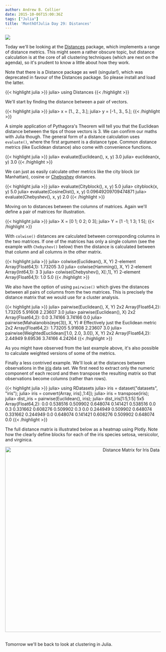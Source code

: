 ```yaml
---
author: Andrew B. Collier
date: 2015-10-06T15:00:36Z
tags: ["Julia"]
title: 'MonthOfJulia Day 29: Distances'
---
```


<!--more-->

<img src="/img/2015/09/Julia-Logo-Distances.png" >

Today we'll be looking at the [Distances](https://github.com/JuliaStats/Distances.jl) package, which implements a range of distance metrics. This might seem a rather obscure topic, but distance calculation is at the core of all clustering techniques (which are next on the agenda), so it's prudent to know a little about how they work.

Note that there is a Distance package as well (singular!), which was deprecated in favour of the Distances package. So please install and load the latter.
  
{{< highlight julia >}}
julia> using Distances
{{< /highlight >}}

We'll start by finding the distance between a pair of vectors.
  
{{< highlight julia >}}
julia> x = [1., 2., 3.];
julia> y = [-1., 3., 5.];
{{< /highlight >}}
  
A simple application of Pythagora's Theorem will tell you that the Euclidean distance between the tips of those vectors is 3. We can confirm our maths with Julia though. The general form of a distance calculation uses `evaluate()`, where the first argument is a distance type. Common distance metrics (like Euclidean distance) also come with convenience functions.
  
{{< highlight julia >}}
julia> evaluate(Euclidean(), x, y)
3.0
julia> euclidean(x, y)
3.0
{{< /highlight >}}
  
We can just as easily calculate other metrics like the city block (or Manhattan), cosine or [Chebyshev](https://en.wikipedia.org/wiki/Chebyshev_distance) distances.
  
{{< highlight julia >}}
julia> evaluate(Cityblock(), x, y)
5.0
julia> cityblock(x, y)
5.0
julia> evaluate(CosineDist(), x, y)
0.09649209709474871
julia> evaluate(Chebyshev(), x, y)
2.0
{{< /highlight >}}

Moving on to distances between the columns of matrices. Again we'll define a pair of matrices for illustration.
  
{{< highlight julia >}}
julia> X = [0 1; 0 2; 0 3];
julia> Y = [1 -1; 1 3; 1 5];
{{< /highlight >}}
  
With `colwise()` distances are calculated between corresponding columns in the two matrices. If one of the matrices has only a single column (see the example with `Chebyshev()` below) then the distance is calculated between that column and all columns in the other matrix.
  
{{< highlight julia >}}
julia> colwise(Euclidean(), X, Y)
2-element Array{Float64,1}:
 1.73205
 3.0
julia> colwise(Hamming(), X, Y)
2-element Array{Int64,1}:
 3
 3
julia> colwise(Chebyshev(), X[:,1], Y)
2-element Array{Float64,1}:
 1.0
 5.0
{{< /highlight >}}
  
We also have the option of using `pairwise()` which gives the distances between all pairs of columns from the two matrices. This is precisely the distance matrix that we would use for a cluster analysis.
  
{{< highlight julia >}}
julia> pairwise(Euclidean(), X, Y)
2x2 Array{Float64,2}:
 1.73205 5.91608
 2.23607 3.0
julia> pairwise(Euclidean(), X)
2x2 Array{Float64,2}:
 0.0 3.74166
 3.74166 0.0
julia> pairwise(Mahalanobis(eye(3)), X, Y) # Effectively just the Euclidean metric
2x2 Array{Float64,2}:
 1.73205 5.91608
 2.23607 3.0
julia> pairwise(WeightedEuclidean([1.0, 2.0, 3.0]), X, Y)
2x2 Array{Float64,2}:
 2.44949 9.69536
 3.74166 4.24264
{{< /highlight >}}
  
As you might have observed from the last example above, it's also possible to calculate weighted versions of some of the metrics.

Finally a less contrived example. We'll look at the distances between observations in the [iris](https://stat.ethz.ch/R-manual/R-devel/library/datasets/html/iris.html) data set. We first need to extract only the numeric component of each record and then transpose the resulting matrix so that observations become columns (rather than rows).
  
{{< highlight julia >}}
julia> using RDatasets
julia> iris = dataset("datasets", "iris");
julia> iris = convert(Array, iris[:,1:4]);
julia> iris = transpose(iris);
julia> dist_iris = pairwise(Euclidean(), iris);
julia> dist_iris[1:5,1:5]
5x5 Array{Float64,2}:
 0.0 0.538516 0.509902 0.648074 0.141421
 0.538516 0.0 0.3 0.331662 0.608276
 0.509902 0.3 0.0 0.244949 0.509902
 0.648074 0.331662 0.244949 0.0 0.648074
 0.141421 0.608276 0.509902 0.648074 0.0
{{< /highlight >}}
  
The full distance matrix is illustrated below as a heatmap using Plotly. Note how the clearly define blocks for each of the iris species setosa, versicolor, and virginica.

<div>
  <a href="https://plot.ly/~collierab/90/" target="_blank" title="Distance Matrix for Iris Data" style="display: block; text-align: center;"><img src="https://plot.ly/~collierab/90.png" alt="Distance Matrix for Iris Data" style="max-width: 100%;width: 800px;height: 600px;"  width="800" height="600" onerror="this.onerror=null;this.src='https://plot.ly/404.png';" /></a><br />
</div>

Tomorrow we'll be back to look at clustering in Julia.
